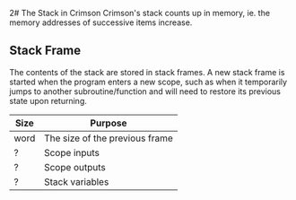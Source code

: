 ﻿2# The Stack in Crimson
Crimson's stack counts up in memory, ie. the memory addresses of successive items increase.

## Stack Frame
The contents of the stack are stored in stack frames.
A new stack frame is started when the program enters a new scope, such as when it temporarily jumps to another subroutine/function
and will need to restore its previous state upon returning.

 | Size | Purpose |
 | -    | -       |
 | word | The size of the previous frame |
 | ?    | Scope inputs |
 | ?    | Scope outputs |
 | ?    | Stack variables |